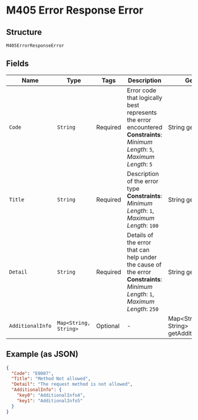 
# M405 Error Response Error

## Structure

`M405ErrorResponseError`

## Fields

| Name | Type | Tags | Description | Getter | Setter |
|  --- | --- | --- | --- | --- | --- |
| `Code` | `String` | Required | Error code that logically best represents the error encountered<br>**Constraints**: *Minimum Length*: `5`, *Maximum Length*: `5` | String getCode() | setCode(String code) |
| `Title` | `String` | Required | Description of the error type<br>**Constraints**: *Minimum Length*: `1`, *Maximum Length*: `100` | String getTitle() | setTitle(String title) |
| `Detail` | `String` | Required | Details of the error that can help under the cause of the error<br>**Constraints**: *Minimum Length*: `1`, *Maximum Length*: `250` | String getDetail() | setDetail(String detail) |
| `AdditionalInfo` | `Map<String, String>` | Optional | - | Map<String, String> getAdditionalInfo() | setAdditionalInfo(Map<String, String> additionalInfo) |

## Example (as JSON)

```json
{
  "Code": "E0007",
  "Title": "Method Not allowed",
  "Detail": "The request method is not allowed",
  "AdditionalInfo": {
    "key0": "AdditionalInfo4",
    "key1": "AdditionalInfo5"
  }
}
```

